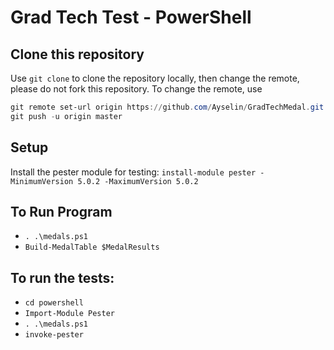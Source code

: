 # Grad Tech Test - PowerShell

## Clone this repository

Use `git clone` to clone the repository locally, then change the remote, please do not fork this repository. To change the remote, use

```powershell
git remote set-url origin https://github.com/Ayselin/GradTechMedal.git
git push -u origin master
```

## Setup

Install the pester module for testing: `install-module pester -MinimumVersion 5.0.2 -MaximumVersion 5.0.2`

## To Run Program

* `. .\medals.ps1`
* `Build-MedalTable $MedalResults`


## To run the tests:

* `cd powershell`
* `Import-Module Pester` 
* `. .\medals.ps1`
* `invoke-pester`

